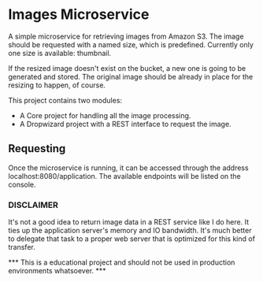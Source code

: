 Images Microservice
====================

A simple microservice for retrieving images from Amazon S3. The image should be requested with a named size, which is predefined. Currently only one size is available: thumbnail.

If the resized image doesn't exist on the bucket, a new one is going to be generated and stored. The original image should be already in place for the resizing to happen, of course.

This project contains two modules:

- A Core project for handling all the image processing.
- A Dropwizard project with a REST interface to request the image.

Requesting
----------

Once the microservice is running, it can be accessed through the address localhost:8080/application. The available endpoints will be listed on the console.

### DISCLAIMER

It's not a good idea to return image data in a REST service like I do here. It ties up the application server's memory and IO bandwidth.
It's much better to delegate that task to a proper web server that is optimized for this kind of transfer.

*** This is a educational project and should not be used in production environments whatsoever. ***

